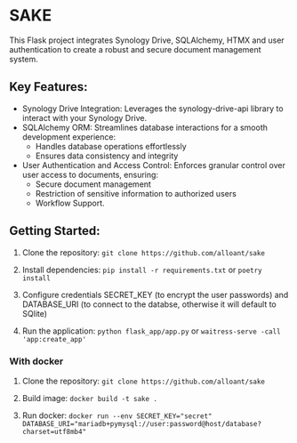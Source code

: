 # SAKE

This Flask project integrates Synology Drive, SQLAlchemy, HTMX and user authentication to create a robust and secure document management system.

## Key Features:

* Synology Drive Integration: Leverages the synology-drive-api library to interact with your Synology Drive.
* SQLAlchemy ORM: Streamlines database interactions for a smooth development experience:
    * Handles database operations effortlessly
    * Ensures data consistency and integrity
* User Authentication and Access Control: Enforces granular control over user access to documents, ensuring:
    * Secure document management
    * Restriction of sensitive information to authorized users
    * Workflow Support.

## Getting Started:


1. Clone the repository: `git clone https://github.com/alloant/sake`

2. Install dependencies: `pip install -r requirements.txt` or `poetry install`

3. Configure credentials SECRET_KEY (to encrypt the user passwords) and DATABASE_URI (to connect to the databse, otherwise it will default to SQlite)

4. Run the application: `python flask_app/app.py` or `waitress-serve -call 'app:create_app'`

### With docker

1. Clone the repository: `git clone https://github.com/alloant/sake`

2. Build image: `docker build -t sake .`

3. Run docker: `docker run --env SECRET_KEY="secret" DATABASE_URI="mariadb+pymysql://user:password@host/database?charset=utf8mb4"`

